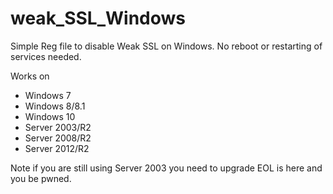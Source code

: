 # weak_SSL_Windows

Simple Reg file to disable Weak SSL on Windows. No reboot or restarting of services needed.

Works on
* Windows 7
* Windows 8/8.1
* Windows 10
* Server 2003/R2
* Server 2008/R2
* Server 2012/R2

Note if you are still using Server 2003 you need to upgrade EOL is here and you be pwned.
